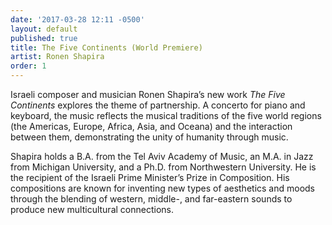 ```yaml
---
date: '2017-03-28 12:11 -0500'
layout: default
published: true
title: The Five Continents (World Premiere)
artist: Ronen Shapira
order: 1
---
```

Israeli composer and musician Ronen Shapira’s new work _The Five Continents_ explores the theme of partnership. A concerto for piano and keyboard, the music reflects the musical traditions of the five world regions (the Americas, Europe, Africa, Asia, and Oceana) and the interaction between them, demonstrating the unity of humanity through music.

Shapira holds a B.A. from the Tel Aviv Academy of Music, an M.A. in Jazz from Michigan University, and a Ph.D. from Northwestern University. He is the recipient of the Israeli Prime Minister’s Prize in Composition. His compositions are known for inventing new types of aesthetics and moods through the blending of western, middle-, and far-eastern sounds to produce new multicultural connections.

